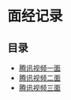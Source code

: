 # 面经记录

## 目录
* [腾讯视频一面](./tencent-video1.md)
* [腾讯视频二面](./tencent-video2.md)
* [腾讯视频三面](./tencent-video3.md)